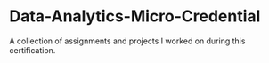 # Data-Analytics-Micro-Credential
A collection of assignments and projects I worked on during this certification.
